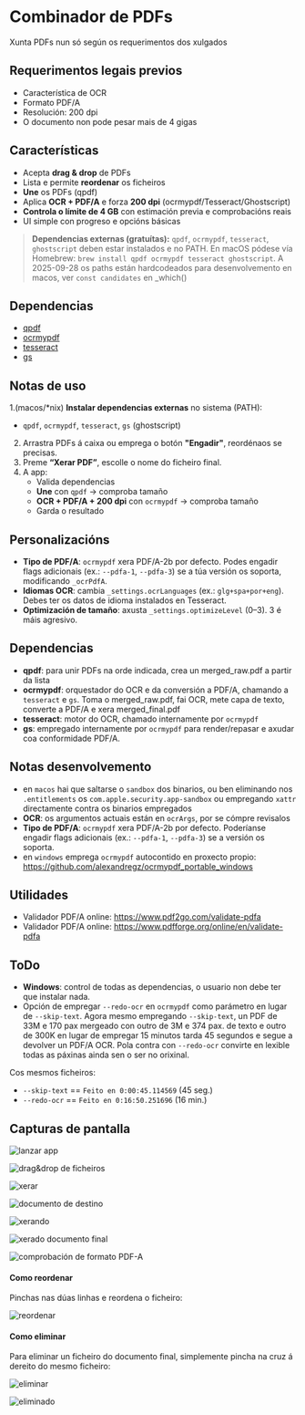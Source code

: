 # Combinador de PDFs

Xunta PDFs nun só según os requerimentos dos xulgados

## Requerimentos legais previos

- Característica de OCR
- Formato PDF/A
- Resolución: 200 dpi
- O documento non pode pesar mais de 4 gigas


## Características

- Acepta **drag & drop** de PDFs
- Lista e permite **reordenar** os ficheiros
- **Une** os PDFs (qpdf)
- Aplica **OCR + PDF/A** e forza **200 dpi** (ocrmypdf/Tesseract/Ghostscript)
- **Controla o límite de 4 GB** con estimación previa e comprobacións reais
- UI simple con progreso e opcións básicas

> **Dependencias externas (gratuítas):** `qpdf`, `ocrmypdf`, `tesseract`, `ghostscript` deben estar instalados e no PATH. En macOS pódese vía Homebrew: `brew install qpdf ocrmypdf tesseract ghostscript`. A 2025-09-28 os paths están hardcodeados para desenvolvemento en macos, ver `const candidates` en _which()


## Dependencias

- [qpdf](https://github.com/qpdf/qpdf)
- [ocrmypdf](https://github.com/ocrmypdf/OCRmyPDF)
- [tesseract](https://github.com/tesseract-ocr/tesseract)
- [gs](https://ghostscript.com/)


## Notas de uso

1.(macos/*nix) **Instalar dependencias externas** no sistema (PATH):
   - `qpdf`, `ocrmypdf`, `tesseract`, `gs` (ghostscript)
2. Arrastra PDFs á caixa ou emprega o botón **"Engadir"**, reordénaos se precisas.
3. Preme **“Xerar PDF”**, escolle o nome do ficheiro final.
4. A app:
   - Valida dependencias
   - **Une** con `qpdf` → comproba tamaño
   - **OCR + PDF/A + 200 dpi** con `ocrmypdf` → comproba tamaño
   - Garda o resultado


## Personalizacións

- **Tipo de PDF/A**: `ocrmypdf` xera PDF/A-2b por defecto. Podes engadir flags adicionais (ex.: `--pdfa-1`, `--pdfa-3`) se a túa versión os soporta, modificando `_ocrPdfA`.
- **Idiomas OCR**: cambia `_settings.ocrLanguages` (ex.: `glg+spa+por+eng`). Debes ter os datos de idioma instalados en Tesseract.
- **Optimización de tamaño**: axusta `_settings.optimizeLevel` (0–3). 3 é máis agresivo.



## Dependencias

- **qpdf**: para unir PDFs na orde indicada, crea un merged_raw.pdf a partir da lista
- **ocrmypdf**: orquestador do OCR e da conversión a PDF/A, chamando a `tesseract` e `gs`. Toma o merged_raw.pdf, fai OCR, mete capa de texto, converte a PDF/A e xera merged_final.pdf
- **tesseract**: motor do OCR, chamado internamente por `ocrmypdf`
- **gs**: empregado internamente por `ocrmypdf` para render/repasar e axudar coa conformidade PDF/A.


## Notas desenvolvemento

- en `macos` hai que saltarse o `sandbox` dos binarios, ou ben eliminando nos `.entitlements` os `com.apple.security.app-sandbox` ou empregando `xattr` directamente contra os binarios empregados
- **OCR**: os argumentos actuais están en `ocrArgs`, por se cómpre revisalos
- **Tipo de PDF/A**: `ocrmypdf` xera PDF/A-2b por defecto. Poderíanse engadir flags adicionais (ex.: `--pdfa-1`, `--pdfa-3`) se a versión os soporta.
- en `windows` emprega `ocrmypdf` autocontido en proxecto propio: https://github.com/alexandregz/ocrmypdf_portable_windows


## Utilidades

- Validador PDF/A online: https://www.pdf2go.com/validate-pdfa
- Validador PDF/A online: https://www.pdfforge.org/online/en/validate-pdfa



## ToDo

- **Windows**: control de todas as dependencias, o usuario non debe ter que instalar nada.
- Opción de empregar `--redo-ocr` en `ocrmypdf` como parámetro en lugar de `--skip-text`. Agora mesmo empregando `--skip-text`, un PDF de 33M e 170 pax mergeado con outro de 3M e 374 pax. de texto e outro de 300K en lugar de empregar 15 minutos tarda 45 segundos e segue a devolver un PDF/A OCR. Pola contra con `--redo-ocr` convirte en lexible todas as páxinas ainda sen o ser no orixinal.

Cos mesmos ficheiros:
- `--skip-text` ==  `Feito en 0:00:45.114569` (45 seg.)
- `--redo-ocr` == `Feito en 0:16:50.251696` (16 min.)



## Capturas de pantalla

![lanzar app](imaxes/001%20lanzar.png)

![drag&drop de ficheiros](imaxes/002%20draganddrop.png)

![xerar](imaxes/003%20xerar.png)

![documento de destino](imaxes/004%20destino.png)

![xerando](imaxes/005%20xerando.png)

![xerado documento final](imaxes/006%20xerado.png)

![comprobación de formato PDF-A](imaxes/007%20comprobacion.png)


#### Como reordenar

Pinchas nas dúas linhas e reordena o ficheiro:

![reordenar](imaxes/008%20reordenar.png)


#### Como eliminar

Para eliminar un ficheiro do documento final, simplemente pincha na cruz á dereito do mesmo ficheiro:

![eliminar](imaxes/009%20eliminar%20ficheiro.png)

![eliminado](imaxes/010%20eliminar%20ficheiro.png)